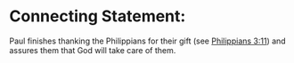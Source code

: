 # Connecting Statement:

Paul finishes thanking the Philippians for their gift (see [Philippians 3:11](../03/11.md)) and assures them that God will take care of them.